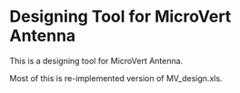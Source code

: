 Designing Tool for MicroVert Antenna
====================================

This is a designing tool for MicroVert Antenna.

Most of this is re-implemented version of MV_design.xls.

